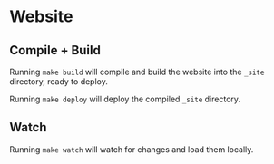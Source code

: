 # Website

## Compile + Build

Running `make build` will compile and build the website into the `_site` directory, ready to deploy.

Running `make deploy` will deploy the compiled `_site` directory.

## Watch

Running `make watch` will watch for changes and load them locally.

